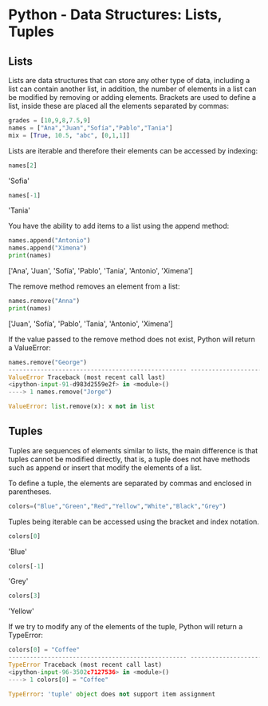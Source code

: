 # Python - Data Structures: Lists, Tuples
## Lists
Lists are data structures that can store any other type of data, including a list can contain another list, in addition, the number of elements in a list can be modified by removing or adding elements. Brackets are used to define a list, inside these are placed all the elements separated by commas:

```python
grades = [10,9,8,7.5,9]
names = ["Ana","Juan","Sofía","Pablo","Tania"]
mix = [True, 10.5, "abc", [0,1,1]]
```
Lists are iterable and therefore their elements can be accessed by indexing:

```python
names[2]
```
'Sofia'

```python
names[-1]
```
'Tania'

You have the ability to add items to a list using the append method:

```python
names.append("Antonio")
names.append("Ximena")
print(names)
```
['Ana', 'Juan', 'Sofía', 'Pablo', 'Tania', 'Antonio', 'Ximena']

The remove method removes an element from a list:

```python
names.remove("Anna")
print(names)
```
['Juan', 'Sofía', 'Pablo', 'Tania', 'Antonio', 'Ximena']

If the value passed to the remove method does not exist, Python will return a ValueError:

```python
names.remove("George")
-------------------------------------------------- -------------------------
ValueError Traceback (most recent call last)
<ipython-input-91-d983d2559e2f> in <module>()
----> 1 names.remove("Jorge")

ValueError: list.remove(x): x not in list
```

## Tuples
Tuples are sequences of elements similar to lists, the main difference is that tuples cannot be modified directly, that is, a tuple does not have methods such as append or insert that modify the elements of a list.

To define a tuple, the elements are separated by commas and enclosed in parentheses.

```python
colors=("Blue","Green","Red","Yellow","White","Black","Grey")
```

Tuples being iterable can be accessed using the bracket and index notation.

```python
colors[0]
```
'Blue'

```python
colors[-1]
```
'Grey'

```python
colors[3]
```
'Yellow'

If we try to modify any of the elements of the tuple, Python will return a TypeError:

```python
colors[0] = "Coffee"
-------------------------------------------------- -------------------------
TypeError Traceback (most recent call last)
<ipython-input-96-3502c7127536> in <module>()
----> 1 colors[0] = "Coffee"

TypeError: 'tuple' object does not support item assignment
```
